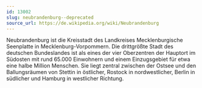 ```yaml
---
id: 13002
slug: neubrandenburg--deprecated
source_url: https://de.wikipedia.org/wiki/Neubrandenburg
---
```


Neubrandenburg ist die Kreisstadt des Landkreises Mecklenburgische Seenplatte in Mecklenburg-Vorpommern. Die drittgrößte Stadt des deutschen Bundeslandes ist als eines der vier Oberzentren der Hauptort im Südosten mit rund 65.000 Einwohnern und einem Einzugsgebiet für etwa eine halbe Million Menschen. Sie liegt zentral zwischen der Ostsee und den Ballungsräumen von Stettin in östlicher, Rostock in nordwestlicher, Berlin in südlicher und Hamburg in westlicher Richtung.
